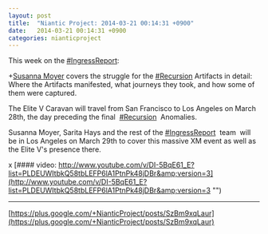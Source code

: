 ```yaml
---
layout: post
title:  "Niantic Project: 2014-03-21 00:14:31 +0900"
date:   2014-03-21 00:14:31 +0900
categories: nianticproject
---
```

This week on the [#IngressReport](https://plus.google.com/s/%23IngressReport ""): 

+[Susanna Moyer](https://plus.google.com/101560858827970533247 "") covers the struggle for the [#Recursion](https://plus.google.com/s/%23Recursion "") Artifacts in detail: Where the Artifacts manifested, what journeys they took, and how some of them were captured.

The Elite V Caravan will travel from San Francisco to Los Angeles on March 28th, the day preceding the final  [#Recursion](https://plus.google.com/s/%23Recursion "")  Anomalies.

Susanna Moyer, Sarita Hays and the rest of the  [#IngressReport](https://plus.google.com/s/%23IngressReport "")  team  will be in Los Angeles on March 29th to cover this massive XM event as well as the Elite V's presence there.

x
[#### video: http://www.youtube.com/v/DI-5BqE61_E?list=PLDEUWItbkQ58tbLEFP6lA1PtnPk48jDBr&amp;version=3](http://www.youtube.com/v/DI-5BqE61_E?list=PLDEUWItbkQ58tbLEFP6lA1PtnPk48jDBr&amp;version=3 "")
- - -
[https://plus.google.com/+NianticProject/posts/SzBm9xqLaur](https://plus.google.com/+NianticProject/posts/SzBm9xqLaur)
